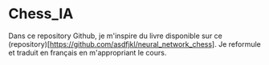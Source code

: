 # Chess_IA
Dans ce repository Github, je m'inspire du livre disponible sur ce (repository)[https://github.com/asdfjkl/neural_network_chess].
Je reformule et traduit en français en m'appropriant le cours.
